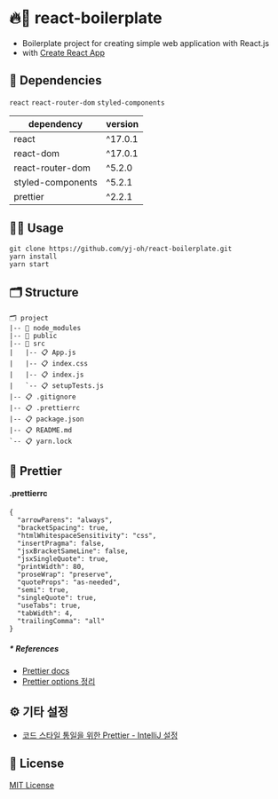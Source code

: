 # 🔥🚀 react-boilerplate
- Boilerplate project for creating simple web application with React.js
- with [Create React App](https://github.com/facebook/create-react-app)

## 🔮 Dependencies
`react` `react-router-dom` `styled-components`

dependency | version
--- | ---
react | ^17.0.1
react-dom | ^17.0.1
react-router-dom | ^5.2.0
styled-components | ^5.2.1
prettier | ^2.2.1

## 🤹‍♂️ Usage
```
git clone https://github.com/yj-oh/react-boilerplate.git
yarn install
yarn start
```

## 🗂 Structure
```
🗂 project
|-- 📂 node_modules
|-- 📂 public
|-- 📂 src
|   |-- 📋 App.js
|   |-- 📋 index.css
|   |-- 📋 index.js
|   `-- 📋 setupTests.js
|-- 📋 .gitignore
|-- 📋 .prettierrc
|-- 📋 package.json
|-- 📋 README.md
`-- 📋 yarn.lock
```

## 🧹 Prettier
#### .prettierrc
```prettier
{
  "arrowParens": "always",
  "bracketSpacing": true,
  "htmlWhitespaceSensitivity": "css",
  "insertPragma": false,
  "jsxBracketSameLine": false,
  "jsxSingleQuote": true,
  "printWidth": 80,
  "proseWrap": "preserve",
  "quoteProps": "as-needed",
  "semi": true,
  "singleQuote": true,
  "useTabs": true,
  "tabWidth": 4,
  "trailingComma": "all"
}
```
##### * References
- [Prettier docs](https://prettier.io/docs/en/options.html)
- [Prettier options 정리](https://github.com/yj-oh/til/blob/master/react/%5B20201110%5D_prettier_options.md)

## ⚙️ 기타 설정
- [코드 스타일 통일을 위한 Prettier - IntelliJ 설정](https://github.com/yj-oh/til/blob/master/react/%5B20201104%5D_prettier_intellij_%EC%84%A4%EC%A0%95.md)

## 📜 License
[MIT License](https://github.com/yj-oh/react-boilerplate/blob/master/LICENSE)
